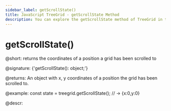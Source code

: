 ```yaml
---
sidebar_label: getScrollState()
title: JavaScript TreeGrid - getScrollState Method 
description: You can explore the getScrollState method of TreeGrid in the documentation of the DHTMLX JavaScript UI library. Browse developer guides and API reference, try out code examples and live demos, and download a free 30-day evaluation version of DHTMLX Suite.
---
```


# getScrollState()

@short: returns the coordinates of a position a grid has been scrolled to

@signature: {'getScrollState(): object;'}

@returns:
An object with x, y coordinates of a position the grid has been scrolled to.

@example:
const state = treegrid.getScrollState(); // -> {x:0,y:0}

@descr:

[comment]: # (@related: treegrid/usage.md#controlling-scroll-behavior)

[comment]: # (@relatedapi: treegrid/api/treegrid_scroll_method.md treegrid/api/treegrid_scrollto_method.md)
